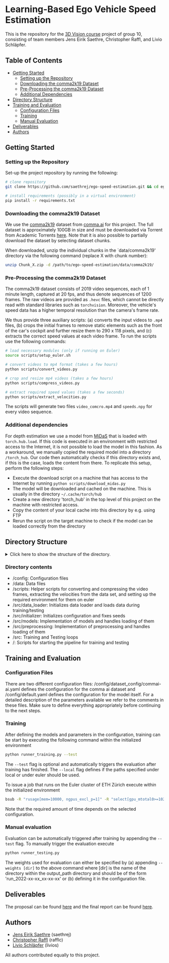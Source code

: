 # Learning-Based Ego Vehicle Speed Estimation

This is the repository for the [3D Vision course](http://www.cvg.ethz.ch/teaching/3dvision/ "Link to the course website.") project of group 10, consisting of team members Jens Eirik Saethre, Christopher Raffl, and Livio Schläpfer.

## Table of Contents
- [Getting Started](#getting-started)
    - [Setting up the Repository](#setting-up-the-repository)
    - [Downloading the comma2k19 Dataset](#downloading-the-comma2k19-dataset)
    - [Pre-Processing the comma2k19 Dataset](#pre-processing-the-comma2k19-dataset)
    - [Additional Dependencies](#additional-dependencies)
- [Directory Structure](#directory-structure)
- [Training and Evaluation](#training-and-evaluation)
    - [Configuration Files](#configuration-files)
    - [Training](#training)
    - [Manual Evaluation](#manual-evaluation)
- [Deliverables](#deliverables)
- [Authors](#authors)

## Getting Started
### Setting up the Repository
Set-up the project repository by running the following:
```bash
# clone repository
git clone https://github.com/saethrej/ego-speed-estimation.git && cd ego-speed-estimation

# install requirements (possibly in a virtual environment)
pip install -r requirements.txt
```

### Downloading the comma2k19 Dataset
We use the [comma2k19](https://github.com/commaai/comma2k19 "Link to the git repository") dataset from [comma.ai](https://comma.ai/ "link to comma.ai webpage") for this project. The full dataset is approximately 100GB in size and must be downloaded via Torrent from Academic Torrents [here](https://academictorrents.com/details/65a2fbc964078aff62076ff4e103f18b951c5ddb). Note that it is also possible to partially download the dataset by selecting dataset chunks.

When downloaded, unzip the individual chunks in the `data/comma2k19' directory via the following command (replace X with chunk number):
```bash
unzip Chunk_X.zip -d /path/to/ego-speed-estimation/data/comma2k19/
```

### Pre-Processing the comma2k19 Dataset 
The comma2k19 dataset consists of 2019 video sequences, each of 1 minute length, captured at 20 fps, and thus denote sequences of 1200 frames. The raw videos are provided as `.hevc` files, which cannot be directly read with standard libraries such as `torchvision`. Moreover, the vehicle's speed data has a higher temporal resolution than the camera's frame rate. 

We thus provide three auxiliary scripts: (a) converts the input videos to `.mp4` files, (b) crops the initial frames to remove static elements such as the front of the car's cockpit and further resize them to 290 x 118 pixels, and (c) extracts the correct speed values at each video frame. To run the scripts use the following commands:

```bash
# load necessary modules (only if running on Euler)
source scripts/setup_euler.sh

# convert videos to mp4 format (takes a few hours)
python scripts/convert_videos.py

# crop and resize mp4 videos (takes a few hours)
python scripts/compress_videos.py

# extract required speed values (takes a few seconds)
python scripts/extract_velocities.py
``` 

The scripts will generate two files `video_comcro.mp4` and `speeds.npy` for every video sequence.

### Additional dependencies
For depth estimation we use a model from [MiDaS](https://pytorch.org/hub/intelisl_midas_v2/) that is loaded with `torch.hub.load`. If this code is executed in an environment with restricted access to the Internet, it is not possible to load the model in this fashion. As a workaround, we manually copied the required model into a directory `/torch_hub`. Our code then automatically checks if this directory exists and, if this is the case, loads the content from there. To replicate this setup, perform the following steps:
- Execute the download script on a machine that has access to the Internet by running `python scripts/download_midas.py`
- The model will be downloaded and cached on the machine. This is usually in the directory `~/.cache/torch/hub`
- Create a new directory 'torch_hub' in the top level of this project on the machine with restricted access.
- Copy the content of your local cache into this directory by e.g. using FTP
- Rerun the script on the target machine to check if the model can be loaded correctly from the directory

## Directory Structure
<details><summary>Click here to show the structure of the directory.</summary>

```
📦project
 ┣ 📂config
 ┃ ┣ 📂dataset_config
 ┃ ┃ ┗ 📜commai-ai.yaml
 ┃ ┗ 📜default.yaml
 ┣ 📂data
 ┃ ┗ 📂comma2k19
 ┃ ┃ ┣ 📂Chunk_X
 ┃ ┃ ┃ ┣ 📂example-capture
 ┃ ┃ ┃ ┃ ┣ 📂example-sequence
 ┃ ┃ ┃ ┃ ┃ ┣ 📂raw-data-folders
 ┃ ┃ ┃ ┃ ┃ ┣ ...
 ┃ ┃ ┃ ┃ ┃ ┣ 📜speeds.npy
 ┃ ┃ ┃ ┃ ┃ ┗ 📜video_comcro.mp4
 ┣ 📂scripts
 ┃ ┣ 📜compress_video.py
 ┃ ┣ 📜convert_video.py
 ┃ ┣ 📜download_midas.py
 ┃ ┣ 📜extract_velocities.py
 ┃ ┗ 📜setup_euler.sh
 ┣ 📂src
 ┃ ┣ 📂data_loader
 ┃ ┃ ┣ 📂datasets
 ┃ ┃ ┃ ┣ 📜commaAI.py
 ┃ ┃ ┃ ┗ 📜runner_datasets.py
 ┃ ┃ ┗ 📜default.py
 ┃ ┣ 📂initializer
 ┃ ┃ ┣ 📜initialization_dataset.py
 ┃ ┃ ┗ 📜initialization.py
 ┃ ┣ 📂models
 ┃ ┃ ┣ 📜bandari_baseline.py
 ┃ ┃ ┣ 📜dof_cnn_lstm.py
 ┃ ┃ ┣ 📜dof_cnn.py
 ┃ ┃ ┣ 📜dual_cnn_lstm.py
 ┃ ┃ ┗ 📜runner_models.py
 ┃ ┣ 📂preprocessing
 ┃ ┃ ┣ 📜default.py
 ┃ ┃ ┣ 📜optical_flow.py
 ┃ ┃ ┗ 📜runner_preprocessing.py
 ┃ ┣ 📜test_loop.py
 ┃ ┗ 📜train_loop.py
 ┣ 📜runner_testing.py
 ┗ 📜runner_training.py
```
</details>

### Directory contents

- /config: Configuration files
- /data: Data files
- /scripts: Helper scripts for converting and compressing the video frames, extracting the velocities from the data set, and setting up the required environment for them on euler
- /src/data_loader: Initializes data loader and loads data during training/testing
- /src/initializer: Initializes configuration and fixes seeds
- /src/models: Implementation of models and handles loading of them
- /src/preprocessing: Implementation of preprocessing and handles loading of them
- /src: Training and Testing loops
- /: Scripts for starting the pipeline for training and testing

## Training and Evaluation

### Configuration Files
There are two different configuration files: /config/dataset_config/commai-ai.yaml defines the configuration for the comma ai dataset and /config/default.yaml defines the configuration for the model itself. For a detailed description of the parameters available we refer to the comments in these files. Make sure to define everything appropriately before continuing to the next steps.

### Training

After defining the models and parameters in the configuration, training can be start by executing the following command within the initialized environment
```bash
python runner_training.py --test
```
The `--test` flag is optional and automatically triggers the evaluation after training has finished.
The `--local` flag defines if the paths specified under local or under euler should be used.

To issue a job that runs on the Euler cluster of ETH Zürich execute within the initialized environment
```bash
bsub -R "rusage[mem=10000, ngpus_excl_p=1]" -R "select[gpu_mtotal0>=10240]" -W x:00 python runner_training.py --test
``` 
Note that the required amount of time depends on the selected configuration.

### Manual evaluation

Evaluation can be automatically triggered after training by appending the `--test` flag. To manually trigger the evaluation execute 
```bash
python runner_testing.py
```
The weights used for evaluation can either be specified by (a) appending `--weights [dir]` to the above command where [dir] is the name of the directory within the output_path directory and should be of the form 'run_2022-xx-xx_xx-xx-xx' or (b) defining it in the configuration file.


## Deliverables

The proposal can be found [here](https://github.com/saethrej/ego-speed-estimation/raw/main/deliverables/proposal.pdf) and the final report can be found [here](https://github.com/saethrej/ego-speed-estimation/raw/main/deliverables/report.pdf).

## Authors

- [Jens Eirik Saethre](https://www.linkedin.com/in/saethrej/) (saethrej)
- [Christopher Raffl](https://www.linkedin.com/in/christopher-raffl/) (rafflc)
- [Livio Schläpfer](https://www.linkedin.com/in/livio-schl%C3%A4pfer-b34607179/) (livios)

All authors contributed equally to this project.
